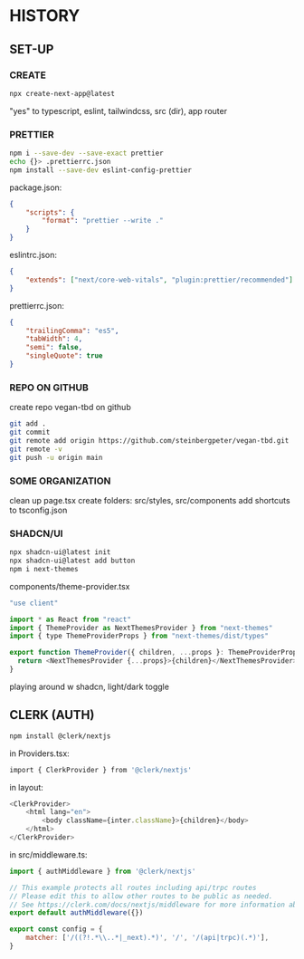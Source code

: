# HISTORY

## SET-UP

### CREATE

```bash
npx create-next-app@latest
```

"yes" to typescript, eslint, tailwindcss, src (dir), app router

### PRETTIER

```bash
npm i --save-dev --save-exact prettier
echo {}> .prettierrc.json
npm install --save-dev eslint-config-prettier
```

package.json:

```json
{
    "scripts": {
        "format": "prettier --write ."
    }
}
```

eslintrc.json:

```json
{
    "extends": ["next/core-web-vitals", "plugin:prettier/recommended"]
}
```

prettierrc.json:

```json
{
    "trailingComma": "es5",
    "tabWidth": 4,
    "semi": false,
    "singleQuote": true
}
```

### REPO ON GITHUB

create repo vegan-tbd on github

```bash
git add .
git commit
git remote add origin https://github.com/steinbergpeter/vegan-tbd.git
git remote -v
git push -u origin main
```

### SOME ORGANIZATION

clean up page.tsx
create folders: src/styles, src/components
add shortcuts to tsconfig.json

### SHADCN/UI

```bash
npx shadcn-ui@latest init
npx shadcn-ui@latest add button
npm i next-themes
```

components/theme-provider.tsx

```javascript
"use client"

import * as React from "react"
import { ThemeProvider as NextThemesProvider } from "next-themes"
import { type ThemeProviderProps } from "next-themes/dist/types"

export function ThemeProvider({ children, ...props }: ThemeProviderProps) {
  return <NextThemesProvider {...props}>{children}</NextThemesProvider>
}
```

playing around w shadcn, light/dark toggle

## CLERK (AUTH)

```bash
npm install @clerk/nextjs
```

in Providers.tsx:

```bash
import { ClerkProvider } from '@clerk/nextjs'
```

in layout:

```javascript
<ClerkProvider>
    <html lang="en">
        <body className={inter.className}>{children}</body>
    </html>
</ClerkProvider>
```

in src/middleware.ts:

```javascript
import { authMiddleware } from '@clerk/nextjs'

// This example protects all routes including api/trpc routes
// Please edit this to allow other routes to be public as needed.
// See https://clerk.com/docs/nextjs/middleware for more information about configuring your middleware
export default authMiddleware({})

export const config = {
    matcher: ['/((?!.*\\..*|_next).*)', '/', '/(api|trpc)(.*)'],
}
```
